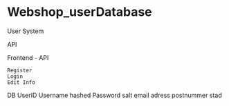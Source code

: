 # Webshop_userDatabase


User System

API

Frontend - API

    Register
    Login
    Edit Info



DB 
	UserID
	Username
	hashed Password
	salt
	email
	adress
	postnummer
	stad

